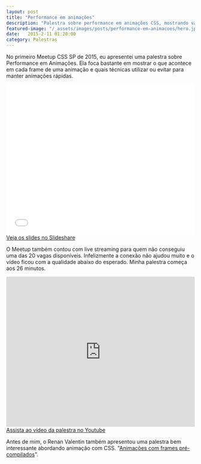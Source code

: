 ```yaml
---
layout: post
title: "Performance em animações"
description: "Palestra sobre performance em animações CSS, mostrando vantagens de usar Composite Layers"
featured-image: "/_assets/images/posts/performance-em-animacoes/hero.jpg"
date:   2015-2-11 01:20:00
category: Palestras
---
```


No primeiro Meetup CSS SP de 2015, eu apresentei uma palestra sobre Performance em Animações. Ela foca bastante em mostrar o que acontece em cada frame de uma animação e quais técnicas utilizar ou evitar para manter animações rápidas.

<!--more-->

<p class="align--center">
    <iframe src="//www.slideshare.net/slideshow/embed_code/44289921" width="100%" height="400" frameborder="0" marginwidth="0" marginheight="0" scrolling="no" allowfullscreen></iframe>
    <a href="http://www.slideshare.net/hugobessaa/performance-em-animacoes" target="_blank">Veja os slides no Slideshare</a>
</p>

O Meetup também contou com live streaming para quem não conseguiu uma das 20 vagas disponíveis. Infelizmente a conexão não ajudou muito e o vídeo ficou com a qualidade abaixo do esperado. Minha palestra começa aos 26 minutos.

<p class="align--center">
	<iframe width="100%" height="400" src="https://www.youtube.com/embed/L57XuwC9sug?feature=player_embedded#t=1608" frameborder="0" allowfullscreen></iframe>
    <a href="https://www.youtube.com/watch?feature=player_embedded&amp;v=L57XuwC9sug#t=1608" target="_blank">Assista ao vídeo da palestra no Youtube</a>
</p>

Antes de mim, o Renan Valentin também apresentou uma palestra bem interessante abordando animação com CSS. "[Animações com frames pré-compilados](https://speakerdeck.com/renanvalentin/animacoes-com-frames-pre-compilados)".
